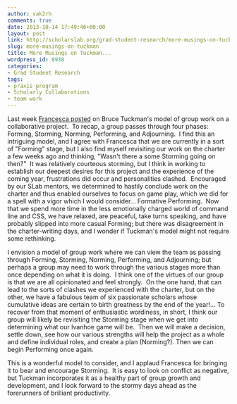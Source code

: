 ```yaml
---
author: sak2rh
comments: true
date: 2013-10-14 17:49:46+00:00
layout: post
link: http://scholarslab.org/grad-student-research/more-musings-on-tuckman/
slug: more-musings-on-tuckman
title: More Musings on Tuckman...
wordpress_id: 8938
categories:
- Grad Student Research
tags:
- praxis program
- Scholarly Collaborations
- team work
---
```


Last week [Francesca posted](http://www.scholarslab.org/grad-student-research/forming-norming-storming-performing/) on Bruce Tuckman's model of group work on a collaborative project.  To recap, a group passes through four phases: Forming, Storming, Norming, Performing, and Adjourning.  I find this an intriguing model, and I agree with Francesca that we are currently in a sort of "Forming" stage, but I also find myself revisiting our work on the charter a few weeks ago and thinking, "Wasn't there a some Storming going on then?"  It was relatively courteous storming, but I think in working to establish our deepest desires for this project and the experience of the coming year, frustrations did occur and personalities clashed.  Encouraged by our SLab mentors, we determined to hastily conclude work on the charter and thus enabled ourselves to focus on game play, which we did for a spell with a vigor which I would consider... Formative Performing.  Now that we spend more time in the less emotionally charged world of command line and CSS, we have relaxed, are peaceful, take turns speaking, and have probably slipped into more casual Forming; but there was disagreement in the charter-writing days, and I wonder if Tuckman's model might not require some rethinking.

I envision a model of group work where we can view the team as passing through Forming, Storming, Norming, Performing, and Adjourning; but perhaps a group may need to work through the various stages more than once depending on what it is doing.  I think one of the virtues of our group is that we are all opinionated and feel strongly.  On the one hand, that can lead to the sorts of clashes we experienced with the charter, but on the other, we have a fabulous team of six passionate scholars whose cumulative ideas are certain to birth greatness by the end of the year!... To recover from that moment of enthusiastic wordiness, in short, I think our group will likely be revisiting the Storming stage when we get into determining what our Ivanhoe game will be.  Then we will make a decision, settle down, see how our various strengths will help the project as a whole and define individual roles, and create a plan (Norming?). Then we can begin Performing once again.

This is a wonderful model to consider, and I applaud Francesca for bringing it to bear and encourage Storming.  It is easy to look on conflict as negative, but Tuckman incorporates it as a healthy part of group growth and development, and I look forward to the stormy days ahead as the forerunners of brilliant productivity.
